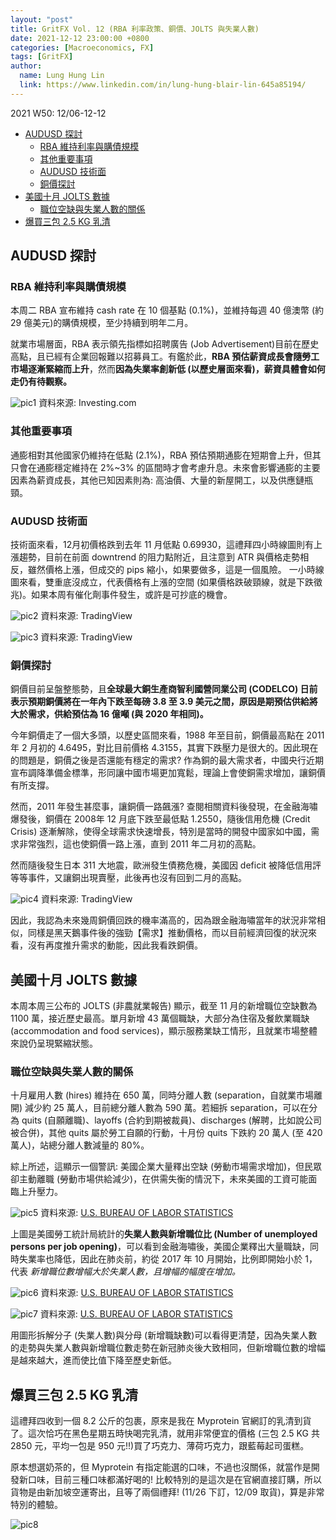 ```yaml
---
layout: "post"
title: GritFX Vol. 12 (RBA 利率政策、銅價、JOLTS 與失業人數)
date: 2021-12-12 23:00:00 +0800
categories: [Macroeconomics, FX]
tags: [GritFX]
author:
  name: Lung Hung Lin
  link: https://www.linkedin.com/in/lung-hung-blair-lin-645a85194/ 
---
```

2021 W50: 12/06-12-12
- [AUDUSD 探討](#audusd-探討)
  - [RBA 維持利率與購債規模](#rba-維持利率與購債規模)
  - [其他重要事項](#其他重要事項)
  - [AUDUSD 技術面](#audusd-技術面)
  - [銅價探討](#銅價探討)
- [美國十月 JOLTS 數據](#美國十月-jolts-數據)
  - [職位空缺與失業人數的關係](#職位空缺與失業人數的關係)
- [爆買三包 2.5 KG 乳清](#爆買三包-25-kg-乳清)
  
## AUDUSD 探討
### RBA 維持利率與購債規模
本周二 RBA 宣布維持 cash rate 在 10 個基點 (0.1%)，並維持每週 40 億澳幣 (約 29 億美元)的購債規模，至少持續到明年二月。  

就業市場層面，RBA 表示領先指標如招聘廣告 (Job Advertisement)目前在歷史高點，且已經有企業回報難以招募員工。有鑑於此，**RBA 預估薪資成長會隨勞工市場逐漸緊縮而上升**，然而**因為失業率創新低 (以歷史層面來看)，薪資具體會如何走仍有待觀察。**

![pic1](https://lh3.googleusercontent.com/pw/AM-JKLUllS7bJKs5733XiXoFsVOCn8KeXQiLzoH_0GKg82NcXZ7WB8zRMid4DqzuTXK4rIAO1iAqRMiF3W8gtGOCnLVQJl3RPLSEYbGDsmlSxHyrVCqcSTuoGVb97GZT0EJ2IeLo7tXi3KUsspmiW1xx-dua=w755-h412-no?authuser=0)
資料來源: Investing.com

### 其他重要事項
通膨相對其他國家仍維持在低點 (2.1%)，RBA 預估預期通膨在短期會上升，但其只會在通膨穩定維持在 2%~3% 的區間時才會考慮升息。未來會影響通膨的主要因素為薪資成長，其他已知因素則為: 高油價、大量的新屋開工，以及供應鏈瓶頸。  

### AUDUSD 技術面
技術面來看，12月初價格跌到去年 11 月低點 0.69930，這禮拜四小時線圖則有上漲趨勢，目前在前面 downtrend 的阻力點附近，且注意到 ATR 與價格走勢相反，雖然價格上漲，但成交的 pips 縮小，如果要做多，這是一個風險。
一小時線圖來看，雙重底沒成立，代表價格有上漲的空間 (如果價格跌破頸線，就是下跌徵兆)。如果本周有催化劑事件發生，或許是可抄底的機會。

![pic2](https://lh3.googleusercontent.com/pw/AM-JKLUbAZXgmcEuigAq3PtPys48tCpHuV54WI_TaVU7KcSSNebLfESFbhaSHDbHTWdg0xS12BQStxju2CEchCutpqKLBmDfo5BDtKMQfOMWmSPlS5EskVkJL-V1YvC9MkHDIyQ0iWu5mCsPxJWZmoECJPHm=w1562-h819-no?authuser=0)
資料來源: TradingView

![pic3](https://lh3.googleusercontent.com/pw/AM-JKLUQ9wxG3knnTAtDk_PgR8IycYO3e3jDDdwB-KLVNWYyEKt5Qz9E1Ieg3tZFCOR3-ca-547FymT2FSneKxeVLnNdVY7S-36t4gtXV8H8b_5XFVCtSThJ1b9TCVW2-9ZBPGVUFic9O3ybYNba8P2g9ruh=w1562-h819-no?authuser=0)
資料來源: TradingView

### 銅價探討
銅價目前呈盤整態勢，且**全球最大銅生產商智利國營同業公司 (CODELCO) 日前表示預期銅價將在一年內下跌至每磅 3.8 至 3.9 美元之間，原因是期預估供給將大於需求，供給預估為 16 億噸 (與 2020 年相同)。**  

今年銅價走了一個大多頭，以歷史區間來看，1988 年至目前，銅價最高點在 2011 年 2 月初的 4.6495，對比目前價格 4.3155，其實下跌壓力是很大的。因此現在的問題是，銅價之後是否還能有穩定的需求? 作為銅的最大需求者，中國央行近期宣布調降準備金標準，形同讓中國市場更加寬鬆，理論上會使銅需求增加，讓銅價有所支撐。

然而，2011 年發生甚麼事，讓銅價一路飆漲? 查閱相關資料後發現，在金融海嘯爆發後，銅價在 2008年 12 月底下跌至最低點 1.2550，隨後信用危機 (Credit Crisis) 逐漸解除，使得全球需求快速增長，特別是當時的開發中國家如中國，需求非常強烈，這也使銅價一路上漲，直到 2011 年二月初的高點。

然而隨後發生日本 311 大地震，歐洲發生債務危機，美國因 deficit 被降低信用評等等事件，又讓銅出現賣壓，此後再也沒有回到二月的高點。

![pic4](https://lh3.googleusercontent.com/pw/AM-JKLXkC5PDHkOlAzxYj9pcnhEyeLP7qQ4UI_8jAvfkJAHhgkAxR8bDLNR27OcpZLx3TMdfrXUDe6bz8UlLlaLnoemx4lymIzRFAbDQe5735LN3s6pK-ElOQXY86EEBIp6TNVwlpDrPO5y_yv1TFifc4AHf=w1562-h819-no?authuser=0)
資料來源: TradingView

因此，我認為未來幾周銅價回跌的機率滿高的，因為跟金融海嘯當年的狀況非常相似，同樣是黑天鵝事件後的強勁【需求】推動價格，而以目前經濟回復的狀況來看，沒有再度推升需求的動能，因此我看跌銅價。  

## 美國十月 JOLTS 數據
本周本周三公布的 JOLTS (非農就業報告) 顯示，截至 11 月的新增職位空缺數為 1100 萬，接近歷史最高。單月新增 43 萬個職缺，大部分為住宿及餐飲業職缺 (accommodation and food services)，顯示服務業缺工情形，且就業市場整體來說仍呈現緊縮狀態。  

### 職位空缺與失業人數的關係
十月雇用人數 (hires) 維持在 650 萬，同時分離人數 (separation，自就業市場離開) 減少約 25 萬人，目前總分離人數為 590 萬。若細拆 separation，可以在分為 quits (自願離職)、layoffs (合約到期被裁員)、discharges (解聘，比如說公司被合併)，其他 quits 屬於勞工自願的行動，十月份 quits 下跌約 20 萬人 (至 420 萬人)，站總分離人數減量的 80%。  

綜上所述，這顯示一個警訊: 美國企業大量釋出空缺 (勞動市場需求增加)，但民眾卻主動離職 (勞動市場供給減少)，在供需失衡的情況下，未來美國的工資可能面臨上升壓力。

![pic5](https://lh3.googleusercontent.com/pw/AM-JKLUc1khvveD8Einw8A7Fg108NByKNINzyEEr7_kjRaA2OKOw2ysQqNbtPDa2yAWIr1ivNETCaREgX-_yCwRBHqXiA6H6Cb7-A_XWzMyoUj0MyR8UOcr6jgaQTiA9qpz-Bq2zaqVHK2JZZZszi6rBQPa1=w803-h615-no?authuser=0)
資料來源: [U.S. BUREAU OF LABOR STATISTICS](https://www.bls.gov/charts/job-openings-and-labor-turnover/unemp-per-job-opening.htm)

上圖是美國勞工統計局統計的**失業人數與新增職位比 (Number of unemployed persons per job opening)**，可以看到金融海嘯後，美國企業釋出大量職缺，同時失業率也降低，因此在肺炎前，約從 2017 年 10 月開始，比例即開始小於 1，代表 _新增職位數增幅大於失業人數，且增幅的幅度在增加。_

![pic6](https://lh3.googleusercontent.com/pw/AM-JKLWa9S7fNeOYr2urh6ykE3_mP84XmWsr-l81sgILGB7uzcliubF8JhlcymItw38_zQIAanZp7IH5Ytz-AVVjPhM9sq2Maf_ABqshsvvYh0dTOxouUHoPyzOE612KTiElJJKLcKc6ZrRedkpsHTRuMBVz=w792-h413-no?authuser=0)
資料來源: [U.S. BUREAU OF LABOR STATISTICS](https://www.bls.gov/charts/job-openings-and-labor-turnover/unemp-per-job-opening.htm)  

![pic7](https://lh3.googleusercontent.com/pw/AM-JKLUAASz6luTpYTfh6vhhlQeKzUzs4rJXMDBaPutcX6sgtcnXetjabny3vDnZRA7Bpc1IaJKx0tCvxdRgHr5me3BOUoiSiNZpkClVMkdN2xjjpigY0Q-VHakpcEPsbPcs-jr2nFEEuHBuaAdMbrgz1tji=w934-h461-no?authuser=0)
資料來源: [U.S. BUREAU OF LABOR STATISTICS](https://www.bls.gov/charts/job-openings-and-labor-turnover/unemp-per-job-opening.htm)  

用圖形拆解分子 (失業人數)與分母 (新增職缺數)可以看得更清楚，因為失業人數的走勢與失業人數與新增職位數走勢在新冠肺炎後大致相同，但新增職位數的增幅是越來越大，進而使比值下降至歷史新低。

## 爆買三包 2.5 KG 乳清
這禮拜四收到一個 8.2 公斤的包裹，原來是我在 Myprotein 官網訂的乳清到貨了。這次恰巧在黑色星期五時快喝完乳清，就用非常便宜的價格 (三包 2.5 KG 共 2850 元，平均一包是 950 元!!)買了巧克力、薄荷巧克力，跟藍莓起司蛋糕。  

原本想選奶茶的，但 Myprotein 有指定能選的口味，不過也沒關係，就當作是開發新口味，目前三種口味都滿好喝的! 比較特別的是這次是在官網直接訂購，所以貨物是由新加坡空運寄出，且等了兩個禮拜! (11/26 下訂，12/09 取貨)，算是非常特別的體驗。

![pic8](https://lh3.googleusercontent.com/pw/AM-JKLX_teOcGso55KGpTcK7xiQFxa610CpLKKnzSXeszAfV4oHOOAjdmt6DDX_LfCHmb_C7Nr3Z_gKpHqqhtoQcMrJyN8FSUgO8TjQvaiZi5ufUxEpNbd0XmcmGPssKdoC_6HnfJZ9lu_xC6Wlt1JubekQf=w1190-h893-no?authuser=0)




